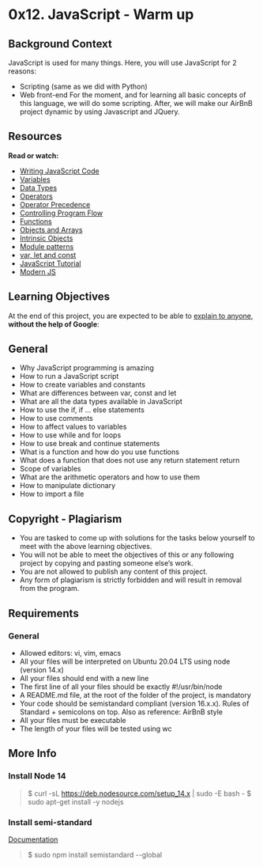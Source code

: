 # 0x12. JavaScript - Warm up

## Background Context
JavaScript is used for many things. Here, you will use JavaScript for 2 reasons:

- Scripting (same as we did with Python)
- Web front-end
For the moment, and for learning all basic concepts of this language, we will do some scripting. After, we will make our AirBnB project dynamic by using Javascript and JQuery.

## Resources
**Read or watch:**

- [Writing JavaScript Code](https://intranet.alxswe.com/rltoken/3HLjEesLsmyWfRUWnxgUGg)
- [Variables](https://intranet.alxswe.com/rltoken/zgOWmcpVLZFEmFlmuwayyg)
- [Data Types](https://intranet.alxswe.com/rltoken/VPd6JWaLrwOBzjAeXNAEqg)
- [Operators](https://intranet.alxswe.com/rltoken/3HLjEesLsmyWfRUWnxgUGg)
- [Operator Precedence](https://intranet.alxswe.com/rltoken/PHtcJJk30gBNmlFQ9R4RVg)
- [Controlling Program Flow](https://intranet.alxswe.com/rltoken/tsreKcNh_KmTmLPHsfvJRw)
- [Functions](https://intranet.alxswe.com/rltoken/e3EfHIxICdIncGBwwIDbXQ)
- [Objects and Arrays](https://intranet.alxswe.com/rltoken/jg7IbvJpV2oLIKgqOAQH1g)
- [Intrinsic Objects](https://intranet.alxswe.com/rltoken/jg7IbvJpV2oLIKgqOAQH1g)
- [Module patterns](https://intranet.alxswe.com/rltoken/g-MgvO09Ur02RhM63gVyXw)
- [var, let and const](https://intranet.alxswe.com/rltoken/gJi61GeJTRX0g-M0Rx-0Iw)
- [JavaScript Tutorial](https://intranet.alxswe.com/rltoken/Y8hkOcy5jO22lQGyF6_NiA)
- [Modern JS](https://intranet.alxswe.com/rltoken/NZawtiBjWUpiojnrtVywNw)

## Learning Objectives
At the end of this project, you are expected to be able to [explain to anyone](https://intranet.alxswe.com/rltoken/NZawtiBjWUpiojnrtVywNw), **without the help of Google**:

## General
- Why JavaScript programming is amazing
- How to run a JavaScript script
- How to create variables and constants
- What are differences between var, const and let
- What are all the data types available in JavaScript
- How to use the if, if ... else statements
- How to use comments
- How to affect values to variables
- How to use while and for loops
- How to use break and continue statements
- What is a function and how do you use functions
- What does a function that does not use any return statement return
- Scope of variables
- What are the arithmetic operators and how to use them
- How to manipulate dictionary
- How to import a file

## Copyright - Plagiarism
- You are tasked to come up with solutions for the tasks below yourself to meet with the above learning objectives.
- You will not be able to meet the objectives of this or any following project by copying and pasting someone else’s work.
- You are not allowed to publish any content of this project.
- Any form of plagiarism is strictly forbidden and will result in removal from the program.

## Requirements
### General
- Allowed editors: vi, vim, emacs
- All your files will be interpreted on Ubuntu 20.04 LTS using node (version 14.x)
- All your files should end with a new line
- The first line of all your files should be exactly #!/usr/bin/node
- A README.md file, at the root of the folder of the project, is mandatory
- Your code should be semistandard compliant (version 16.x.x). Rules of Standard + semicolons on top. Also as reference: AirBnB style
- All your files must be executable
- The length of your files will be tested using wc
## More Info
### Install Node 14
> $ curl -sL https://deb.nodesource.com/setup_14.x | sudo -E bash -
> $ sudo apt-get install -y nodejs

### Install semi-standard
[Documentation](https://intranet.alxswe.com/rltoken/35q5Pc6A6KWPyd3kGeRQFg)

> $ sudo npm install semistandard --global
